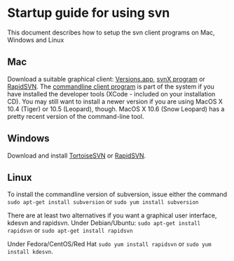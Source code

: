 # Startup guide for using svn

This document describes how to setup the svn client programs on Mac,
Windows and Linux

## Mac

Download a suitable graphical client:
[Versions.app](http://versionsapp.com/), [svnX
program](http://www.lachoseinteractive.net/en/community/subversion/svnx/download/)
or
[RapidSVN](http://www.rapidsvn.org/index.php/Documentation#Mac_OS.2FX).
The [commandline client
program](http://homepage.mac.com/martinott/Subversion-1.4.4.pkg.zip) is
part of the system if you have installed the developer tools (XCode -
included on your installation CD). You may still want to install a newer
version if you are using MacOS X 10.4 (Tiger) or 10.5 (Leopard), though.
MacOS X 10.6 (Snow Leopard) has a pretty recent version of the
command-line tool.

## Windows

Download and install [TortoiseSVN](http://tortoisesvn.net/downloads) or
[RapidSVN](http://www.rapidsvn.org/index.php/Documentation#Windows).

## Linux

To install the commandline version of subversion, issue either the
command `sudo apt-get install subversion` or
`sudo yum install subversion`

There are at least two alternatives if you want a graphical user
interface, kdesvn and rapidsvn. Under Debian/Ubuntu:
`sudo apt-get install rapidsvn` or `sudo apt-get install rapidsvn`

Under Fedora/CentOS/Red Hat `sudo yum install rapidsvn` or
`sudo yum install kdesvn`.
